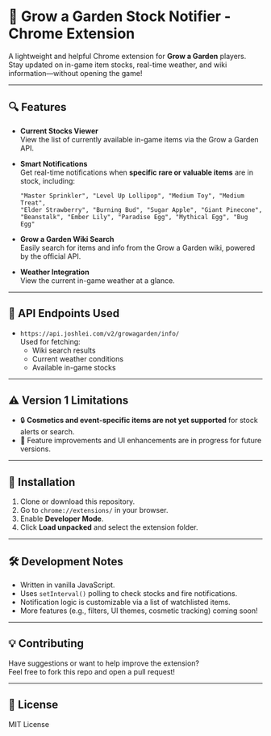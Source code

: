 # 🌱 Grow a Garden Stock Notifier - Chrome Extension

A lightweight and helpful Chrome extension for **Grow a Garden** players. Stay updated on in-game item stocks, real-time weather, and wiki information—without opening the game!

---

## 🔍 Features

- **Current Stocks Viewer**  
  View the list of currently available in-game items via the Grow a Garden API.

- **Smart Notifications**  
  Get real-time notifications when **specific rare or valuable items** are in stock, including:
  
  ```
  "Master Sprinkler", "Level Up Lollipop", "Medium Toy", "Medium Treat", 
  "Elder Strawberry", "Burning Bud", "Sugar Apple", "Giant Pinecone", 
  "Beanstalk", "Ember Lily", "Paradise Egg", "Mythical Egg", "Bug Egg"
  ```

- **Grow a Garden Wiki Search**  
  Easily search for items and info from the Grow a Garden wiki, powered by the official API.

- **Weather Integration**  
  View the current in-game weather at a glance.

---

## 🔗 API Endpoints Used

- `https://api.joshlei.com/v2/growagarden/info/`  
  Used for fetching:
  - Wiki search results
  - Current weather conditions
  - Available in-game stocks

---

## ⚠️ Version 1 Limitations

- 🔒 **Cosmetics and event-specific items are not yet supported** for stock alerts or search.
- 🧪 Feature improvements and UI enhancements are in progress for future versions.

---

## 🚀 Installation

1. Clone or download this repository.
2. Go to `chrome://extensions/` in your browser.
3. Enable **Developer Mode**.
4. Click **Load unpacked** and select the extension folder.

---

## 🛠️ Development Notes

- Written in vanilla JavaScript.
- Uses `setInterval()` polling to check stocks and fire notifications.
- Notification logic is customizable via a list of watchlisted items.
- More features (e.g., filters, UI themes, cosmetic tracking) coming soon!

---

## 💡 Contributing

Have suggestions or want to help improve the extension?  
Feel free to fork this repo and open a pull request!

---

## 📄 License

MIT License
